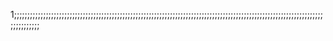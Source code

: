 1;;;;;;;;;;;;;;;;;;;;;;;;;;;;;;;;;;;;;;;;;;;;;;;;;;;;;;;;;;;;;;;;;;;;;;;;;;;;;;;;;;;;;;;;;;;;;;;;;;;;;;;;;;;;;;;;;;;;;;;;;;;;;;;;
